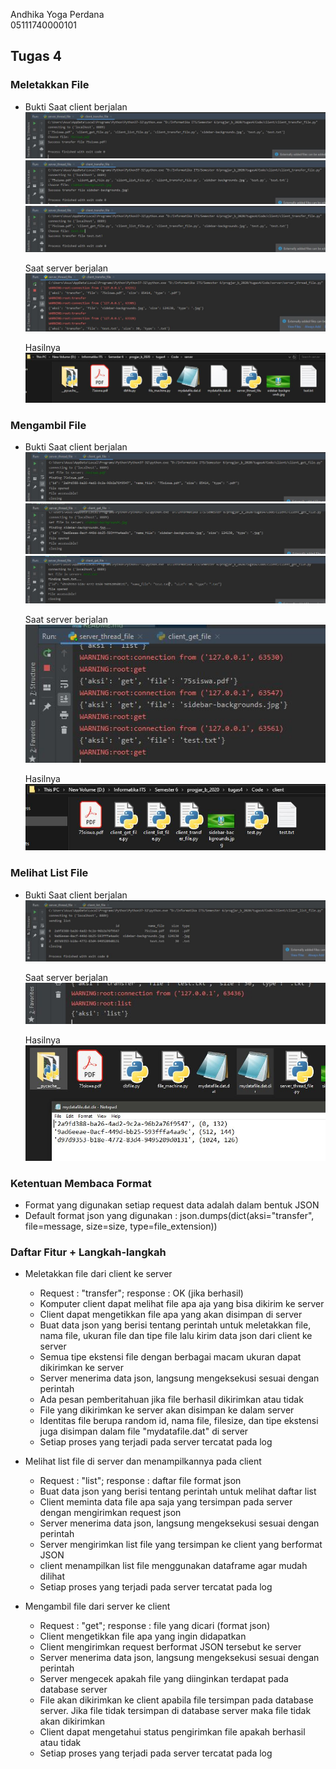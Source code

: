 Andhika Yoga Perdana <br> 05111740000101 <br>

## Tugas 4
### Meletakkan File
* Bukti
    Saat client berjalan<br>
    ![Kondisi Awal](Foto/transfer_client.JPG)
    ![Kondisi Awal](Foto/transfer_client1.JPG)
    ![Kondisi Awal](Foto/transfer_client2.JPG)

    Saat server berjalan<br>
    ![Port 31000](Foto/transfer_server.JPG)

    Hasilnya<br>
    ![Port 31001](Foto/transfer_hasil.JPG)


### Mengambil File 
* Bukti
    Saat client berjalan<br>
    ![Kondisi Awal](Foto/get_client.JPG)
    ![Kondisi Awal](Foto/get_client1.JPG)
    ![Kondisi Awal](Foto/get_client2.JPG)

    Saat server berjalan<br>
    ![Port 31000](Foto/get_server.JPG)

    Hasilnya<br>
    ![Port 31001](Foto/get_hasil.JPG)
    

### Melihat List File
* Bukti
    Saat client berjalan<br>
    ![Kondisi Awal](Foto/list_client.JPG)

    Saat server berjalan<br>
    ![Port 31000](Foto/list_server.JPG)

    Hasilnya<br>
    ![Port 31001](Foto/list_file.JPG)

### Ketentuan Membaca Format
* Format yang digunakan setiap request data adalah dalam bentuk JSON
* Default format json yang digunakan : json.dumps(dict(aksi="transfer", file=message, size=size, type=file_extension))
    
### Daftar Fitur + Langkah-langkah

* Meletakkan file dari client ke server
    * Request : "transfer"; response : OK (jika berhasil)
    * Komputer client dapat melihat file apa aja yang bisa dikirim ke server
    * Client dapat mengetikkan file apa yang akan disimpan di server
    * Buat data json yang berisi tentang perintah untuk meletakkan file, nama file, ukuran file dan tipe file lalu kirim data json dari client ke server 
    * Semua tipe ekstensi file dengan berbagai macam ukuran dapat dikirimkan ke server
    * Server menerima data json, langsung mengeksekusi sesuai dengan perintah
    * Ada pesan pemberitahuan jika file berhasil dikirimkan atau tidak
    * File yang dikirimkan ke server akan disimpan ke dalam server
    * Identitas file berupa random id, nama file, filesize, dan tipe ekstensi juga disimpan dalam file "mydatafile.dat" di server
    * Setiap proses yang terjadi pada server tercatat pada log
    
* Melihat list file di server dan menampilkannya pada client
    * Request : "list"; response : daftar file format json
    * Buat data json yang berisi tentang perintah untuk melihat daftar list
    * Client meminta data file apa saja yang tersimpan pada server dengan mengirimkan request json
    * Server menerima data json, langsung mengeksekusi sesuai dengan perintah
    * Server mengirimkan list file yang tersimpan ke client yang berformat JSON
    * client menampilkan list file menggunakan dataframe agar mudah dilihat
    * Setiap proses yang terjadi pada server tercatat pada log
    
* Mengambil file dari server ke client
    * Request : "get"; response : file yang dicari (format json) 
    * Client mengetikkan file apa yang ingin didapatkan
    * Client mengirimkan request berformat JSON tersebut ke server
    * Server menerima data json, langsung mengeksekusi sesuai dengan perintah
    * Server mengecek apakah file yang diinginkan terdapat pada database server
    * File akan dikirimkan ke client apabila file tersimpan pada database server. Jika file tidak tersimpan di database server maka file tidak akan dikirimkan
    * Client dapat mengetahui status pengirimkan file apakah berhasil atau tidak
    * Setiap proses yang terjadi pada server tercatat pada log
   
